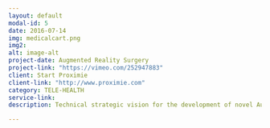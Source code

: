 ```yaml
---
layout: default
modal-id: 5
date: 2016-07-14
img: medicalcart.png
img2:
alt: image-alt
project-date: Augmented Reality Surgery
project-link: "https://vimeo.com/252947883"
client: Start Proximie
client-link: "http://www.proximie.com"
category: TELE-HEALTH
service-link: 
description: Technical strategic vision for the development of novel Augmented Reality (AR) digital health system platform technologies designed to transform realtime surgical protocols. Build and support a development team of cross discipline specialists for effective collaboration research agreements. Created system platform introducing new technologies including 3D capability, remote laser control, and surgical suite compliment system prototyping using 3D printing. 

---
```

